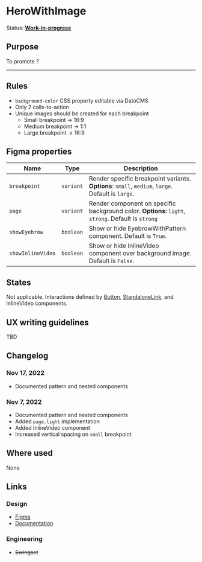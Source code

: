 # HeroWithImage

Status: **[Work-in-progress](/guides/can-i-use#work-in-progress)**

## Purpose

To promote ?

---

## Rules

- `background-color` CSS property editable via DatoCMS
- Only 2 calls-to-action
- Unique images should be created for each breakpoint
  - Small breakpoint → 16:9
  - Medium breakpoint → 1:1
  - Large breakpoint → 16:9

## Figma properties

| Name              | Type      | Description                                                                                        |
| ----------------- | --------- | -------------------------------------------------------------------------------------------------- |
| `breakpoint`      | `variant` | Render specific breakpoint variants. **Options**: `small`, `medium`, `large`. Default is `large`.  |
| `page`            | `variant` | Render component on specific background color. **Options:** `light`, `strong`. Default is `strong` |
| `showEyebrow`     | `boolean` | Show or hide EyebrowWithPattern component. Default is `True`.                                      |
| `showInlineVideo` | `boolean` | Show or hide InlineVideo component over background image. Default is `False`.                      |

## States

Not applicable. Interactions defined by [Button](/components/button), [StandaloneLink](/components/standalone-link), and InlineVideo components.

## UX writing guidelines

TBD

## Changelog

### Nov 17, 2022

- Documented pattern and nested components

### Nov 7, 2022

- Documented pattern and nested components
- Added `page.light` implementation
- Added InlineVideo component
- Increased vertical spacing on `small` breakpoint

## Where used

None

## Links

### Design

- [Figma](https://www.figma.com/file/VvpEQaWhKQExx9QTWRyayd/Patterns?node-id=2591%3A14651)
- [Documentation](https://hashicorp-wpl-documentation.vercel.app/patterns/hero)

### Engineering

- ~~Swingset~~
